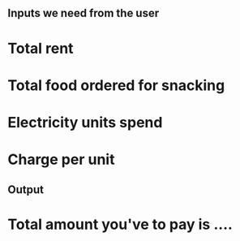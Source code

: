 ## Inputs we need from the user
# Total rent
# Total food ordered for snacking
# Electricity units spend
# Charge per unit

## Output
# Total amount you've to pay is ....